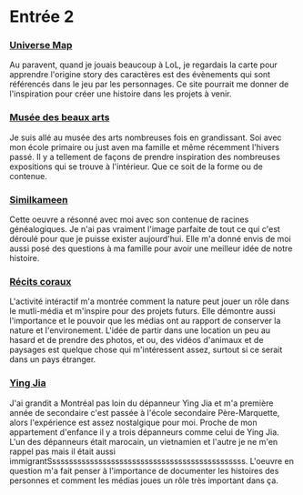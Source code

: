 # Entrée 2

### [Universe Map](https://map.leagueoflegends.com/) 
Au paravent, quand je jouais beaucoup à LoL, je regardais la carte pour apprendre l'origine story des caractères est des évènements qui sont référencés dans le jeu par les personnages. Ce site pourrait me donner de l'inspiration pour créer une histoire dans les projets à venir. 

### [Musée des beaux arts](https://www.mbam.qc.ca/fr/) 
Je suis allé au musée des arts nombreuses fois en grandissant. Soi avec mon école primaire ou just aven ma famille et même récemment l'hivers passé. Il y a tellement de façons de prendre inspiration des nombreuses expositions qui se trouve à l'intérieur. Que ce soit de la forme ou de contenue.    

### [Similkameen](https://similkameen.onf.ca/) 
Cette oeuvre a résonné avec moi avec son contenue de racines généalogiques. Je n'ai pas vraiment l'image parfaite de tout ce qui c'est déroulé pour que je puisse exister aujourd'hui. Elle m'a donné envis de moi aussi posé des questions à ma famille pour avoir une meilleur idée de notre histoire.

### [Récits coraux](https://ecoledelocean.onf.ca/eleve/media/magnifiques-recifs#activit%C3%A9) 
L'activité intéractif m'a montrée comment la nature peut jouer un rôle dans le mutli-média et m'inspire pour des projets futurs. Elle démontre aussi l'importance et le pouvoir que les médias ont au rapport de conserver la nature et l'environement. L'idée de partir dans une location un peu au hasard et de prendre des photos, et ou, des vidéos d'animaux et de paysages est quelque chose qui m'intéressent assez, surtout si ce serait dans un pays étranger.

### [Ying Jia](https://www.onf.ca/interactif/ying_jia_depanneur_de_la_petite_patrie) 
J'ai grandit a Montréal pas loin du dépanneur Ying Jia et m'a première année de secondaire c'est passée à l'école secondaire Père-Marquette, alors l'expérience est assez nostalgique pour moi. Proche de mon appartement d'enfance il y a trois dépanneurs comme celui de Ying Jia. L'un des dépanneurs était marocain, un vietnamien et l'autre je ne m'en rappel pas mais il était aussi immigrantSssssssssssssssssssssssssssssssssssssssssssssss. L'oeuvre en question m'a fait penser à l'importance de documenter les histoires des personnes et comment les médias joues un rôle très important dans ça.
